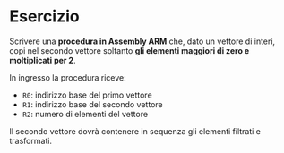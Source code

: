 # Esercizio

Scrivere una **procedura in Assembly ARM** che, dato un vettore di interi, copi nel secondo vettore soltanto **gli elementi maggiori di zero e moltiplicati per 2**.

In ingresso la procedura riceve:
- `R0`: indirizzo base del primo vettore
- `R1`: indirizzo base del secondo vettore
- `R2`: numero di elementi del vettore

Il secondo vettore dovrà contenere in sequenza gli elementi filtrati e trasformati.